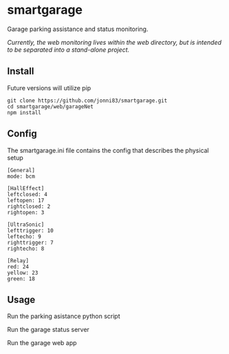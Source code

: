 smartgarage
===========
Garage parking assistance and status monitoring.

*Currently, the web monitoring lives within the web directory, but is intended to be separated into a stand-alone project.*

## Install
Future versions will utilize pip
```
git clone https://github.com/jonni83/smartgarage.git
cd smartgarage/web/garageNet
npm install
```

## Config
The smartgarage.ini file contains the config that describes the physical setup

```
[General]
mode: bcm

[HallEffect]
leftclosed: 4
leftopen: 17
rightclosed: 2
rightopen: 3

[UltraSonic]
lefttrigger: 10
leftecho: 9
righttrigger: 7
rightecho: 8

[Relay]
red: 24
yellow: 23
green: 18
```

## Usage
Run the parking asistance python script

Run the garage status server

Run the garage web app